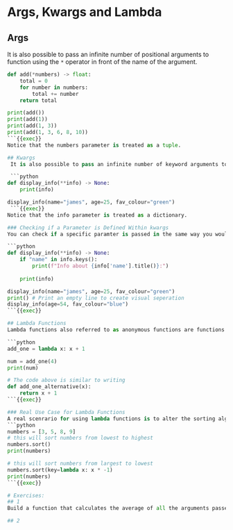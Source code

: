 # Args, Kwargs and Lambda

## Args
It is also possible to pass an infinite number of positional arguments to function using the `*` operator in front of the name of the argument.

```python
def add(*numbers) -> float:
    total = 0
    for number in numbers:
        total += number
    return total

print(add())
print(add(1))
print(add(1, 3))
print(add(1, 3, 6, 8, 10))
```{{exec}}
Notice that the numbers parameter is treated as a tuple.

## Kwargs
 It is also possible to pass an infinite number of keyword arguments to a function using the `**` operator in front of the name of the argument.

 ```python
def display_info(**info) -> None:
    print(info)

display_info(name="james", age=25, fav_colour="green")
 ```{{exec}}
Notice that the info parameter is treated as a dictionary.

### Checking if a Parameter is Defined Within kwargs
You can check if a specific paramter is passed in the same way you would check if a key is present in a dictionary.

```python
def display_info(**info) -> None:
    if "name" in info.keys():
        print(f"Info about {info['name'].title()}:")
    
    print(info)

display_info(name="james", age=25, fav_colour="green")
print() # Print an empty line to create visual seperation
display_info(age=54, fav_colour="blue")
```{{exec}}

## Lambda Functions
Lambda functions also referred to as anonymous functions are functions that do not have a name assigned to them. They are mostly used for simple 1-line functions that are part of a larger function.

```python
add_one = lambda x: x + 1

num = add_one(4)
print(num)

# The code above is similar to writing
def add_one_alternative(x):
    return x + 1
```{{exec}}

### Real Use Case for Lambda Functions
A real scenrario for using lambda functions is to alter the sorting algorithm using by the .sort() function.
```python
numbers = [3, 5, 8, 9]
# this will sort numbers from lowest to highest
numbers.sort()
print(numbers)

# this will sort numbers from largest to lowest
numbers.sort(key=lambda x: x * -1)
print(numbers)
```{{exec}}

# Exercises:
## 1
Build a function that calculates the average of all the arguments passed to the function.

## 2

